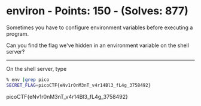 # environ - Points: 150 - (Solves: 877)

Sometimes you have to configure environment variables before executing a program.

Can you find the flag we've hidden in an environment variable on the shell server?

---

On the shell server, type

```sh
% env |grep pico
SECRET_FLAG=picoCTF{eNv1r0nM3nT_v4r14Bl3_fL4g_3758492}
```

picoCTF{eNv1r0nM3nT_v4r14Bl3_fL4g_3758492}
